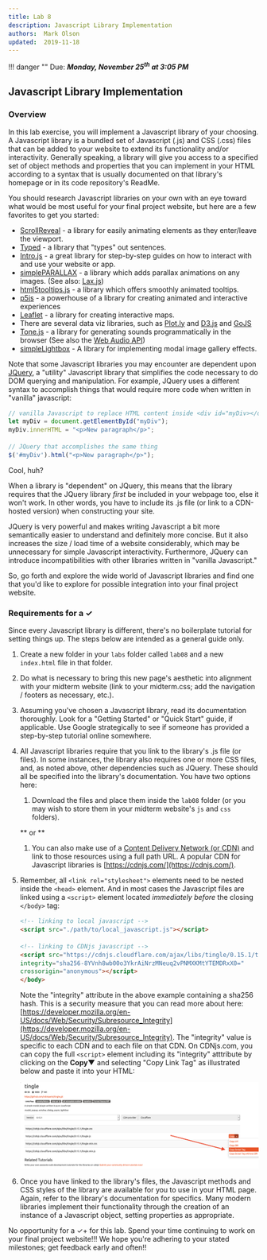```yaml
---
title: Lab 8
description: Javascript Library Implementation
authors:  Mark Olson
updated:  2019-11-18
---
```


!!! danger ""
    Due:  _**Monday, November 25<sup>th</sup> at 3:05 PM**_

## **Javascript Library Implementation**

### **Overview**

In this lab exercise, you will implement a Javascript library of your choosing.  A Javascript library is a bundled set of Javascript (.js) and CSS (.css) files that can be added to your website to extend its functionality and/or interactivity.   Generally speaking, a library will give you access to a specified set of object methods and properties that you can implement in your HTML according to a syntax that is usually documented on that library's homepage or in its code repository's ReadMe.

You should research Javascript libraries on your own with an eye toward what would be most useful for your final project website, but here are a few favorites to get you started:

* [ScrollReveal](https://scrollrevealjs.org/) - a library for easily animating elements as they enter/leave the viewport.
* [Typed](https://mattboldt.com/demos/typed-js/) - a library that "types" out sentences.
* [Intro.js](https://introjs.com/) - a great library for step-by-step guides on how to interact with and use your website or app.
* [simplePARALLAX](https://simpleparallax.com/) - a library which adds parallax animations on any images.  (See also: [Lax.js](https://alexfox.dev/laxxx/))
* [html5tooltips.js](http://ytiurin.github.io/html5tooltipsjs/) - a library which offers smoothly animated tooltips.
* [p5js](https://p5js.org) - a powerhouse of a library for creating animated and interactive experiences
* [Leaflet](https://leafletjs.com/) - a library for creating interactive maps.
* There are several data viz libraries, such as [Plot.ly](https://plot.ly/javascript/) and [D3.js](https://d3js.org/) and [GoJS](https://gojs.net/latest/index.html)
* [Tone.js](https://tonejs.github.io/) - a library for generating sounds programmatically in the browser (See also the [Web Audio API](https://marcgg.com/blog/2016/11/01/javascript-audio/))
* [simpleLightbox](https://dbrekalo.github.io/simpleLightbox/) - A library for implementing modal image gallery effects.

Note that some Javascript libraries you may encounter are dependent upon [JQuery](https://jquery.com/), a "utility" Javascript library that simplifies the code necessary to do DOM querying and manipulation.   For example, JQuery uses a different syntax to accomplish things that would require more code when written in  "vanilla" javascript:

```javascript
// vanilla Javascript to replace HTML content inside <div id="myDiv></div>
let myDiv = document.getElementById("myDiv");
myDiv.innerHTML = "<p>New paragraph</p>";

// JQuery that accomplishes the same thing
$('#myDiv').html("<p>New paragraph</p>");

```

Cool, huh?  

When a library is "dependent" on JQuery, this means that the library requires that the JQuery library *first* be included in your webpage too, else it won't work.  In other words, you have to include its .js file (or link to a CDN-hosted version) when constructing your site.

JQuery is very powerful and makes writing Javascript a bit more semantically easier to understand and definitely more concise.  But it also increases the size / load time of a website considerably, which may be unnecessary for simple Javascript interactivity.  Furthermore, JQuery can introduce incompatibilities with other libraries written in "vanilla Javascript." 

So, go forth and explore the wide world of Javascript libraries and find one that you'd like to explore for possible integration into your final project website.

### **Requirements for a &#10003;**

Since every Javascript library is different, there's no boilerplate tutorial for setting things up.  The steps below are intended as a general guide only.

1. Create a new folder in your `labs` folder called `lab08` and a new `index.html` file in that folder.

1. Do what is necessary to bring this new page's aesthetic into alignment with your midterm website (link to your midterm.css; add the navigation / footers as necessary, etc.).

1. Assuming you've chosen a Javascript library, read its documentation thoroughly. Look for a "Getting Started" or "Quick Start" guide, if applicable.  Use Google strategically to see if someone has provided a step-by-step tutorial online somewhere.  

1. All Javascript libraries require that you link to the library's .js file (or files).  In some instances, the library also requires one or more CSS files, and, as noted above, other dependencies such as JQuery.  These should all be specified into the library's documentation.   You have two options here:

    1.  Download the files and place them inside the `lab08` folder (or you may wish to store them in your midterm website's `js` and `css` folders).

    ** or **

    1. You can also make use of a [Content Delivery Network (or CDN)](https://www.webopedia.com/TERM/C/CDN.html) and link to those resources using a full path URL.  A popular CDN for Javascript libraries is [https://cdnjs.com/](https://cdnjs.com/).

1.  Remember, all `<link rel="stylesheet">` elements need to be nested inside the `<head>` element.  And in most cases the Javascript files are linked using a `<script>` element located *immediately before* the closing `</body>` tag:

    ```html
    <!-- linking to local javascript -->
    <script src="./path/to/local_javascript.js"></script> 

    <!-- linking to CDNjs javascript -->
    <script src="https://cdnjs.cloudflare.com/ajax/libs/tingle/0.15.1/tingle.js" 
    integrity="sha256-8YVnh8wb00o3YkrAiNrzMNeuq2vPNMXKMtYTEMDRxX0=" 
    crossorigin="anonymous"></script>
    </body>
    ```

    Note the "integrity" attribute in the above example containing a sha256 hash.  This is a security measure that you can read more about here:  [https://developer.mozilla.org/en-US/docs/Web/Security/Subresource_Integrity](https://developer.mozilla.org/en-US/docs/Web/Security/Subresource_Integrity).  The "integrity" value is specific to each CDN and to each file on that CDN.  On CDNjs.com, you can copy the full `<script>` element including its "integrity" atttribute by clicking on the **Copy&#9660;** and selecting "Copy Link Tag" as illustrated below and paste it into your HTML:

    ![Copy Link Tag](copySRIlink.png)

1. Once you have linked to the library's files, the Javascript methods and CSS styles of the library are available for you to use in your HTML page.  Again, refer to the library's documentation for specifics.  Many modern libraries implement their functionality through the creation of an instance of a Javascript object, setting properties as appropriate.

No opportunity for a &#10003;+ for this lab.  Spend your time continuing to work on your final project website!!!   We hope you're adhering to your stated milestones; get feedback early and often!!